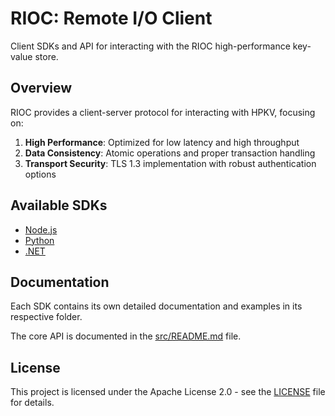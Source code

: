 # RIOC: Remote I/O Client

Client SDKs and API for interacting with the RIOC high-performance key-value store.

## Overview

RIOC provides a client-server protocol for interacting with HPKV, focusing on:

1. **High Performance**: Optimized for low latency and high throughput
2. **Data Consistency**: Atomic operations and proper transaction handling
3. **Transport Security**: TLS 1.3 implementation with robust authentication options

## Available SDKs

- [Node.js](./sdk/node/hpkv-rioc/)
- [Python](./sdk/python/hpkv-rioc/)
- [.NET](./sdk/dotnet/)

## Documentation

Each SDK contains its own detailed documentation and examples in its respective folder.

The core API is documented in the [src/README.md](./src/README.md) file.

## License

This project is licensed under the Apache License 2.0 - see the [LICENSE](./LICENSE) file for details. 